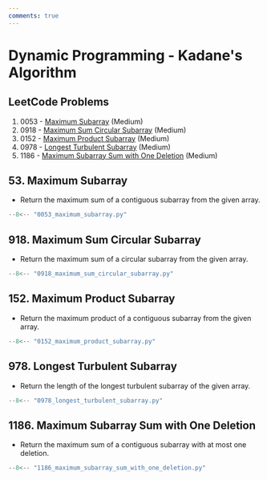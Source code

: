 ```yaml
---
comments: true
---
```


# Dynamic Programming - Kadane's Algorithm

## LeetCode Problems

1. 0053 - [Maximum Subarray](https://leetcode.com/problems/maximum-subarray/) (Medium)
2. 0918 - [Maximum Sum Circular Subarray](https://leetcode.com/problems/maximum-sum-circular-subarray/) (Medium)
3. 0152 - [Maximum Product Subarray](https://leetcode.com/problems/maximum-product-subarray/) (Medium)
4. 0978 - [Longest Turbulent Subarray](https://leetcode.com/problems/longest-turbulent-subarray/) (Medium)
5. 1186 - [Maximum Subarray Sum with One Deletion](https://leetcode.com/problems/maximum-subarray-sum-with-one-deletion/) (Medium)

## 53. Maximum Subarray

- Return the maximum sum of a contiguous subarray from the given array.

```python
--8<-- "0053_maximum_subarray.py"
```

## 918. Maximum Sum Circular Subarray

- Return the maximum sum of a circular subarray from the given array.

```python
--8<-- "0918_maximum_sum_circular_subarray.py"
```

## 152. Maximum Product Subarray

- Return the maximum product of a contiguous subarray from the given array.

```python
--8<-- "0152_maximum_product_subarray.py"
```

## 978. Longest Turbulent Subarray

- Return the length of the longest turbulent subarray of the given array.

```python
--8<-- "0978_longest_turbulent_subarray.py"
```

## 1186. Maximum Subarray Sum with One Deletion

- Return the maximum sum of a contiguous subarray with at most one deletion.

```python
--8<-- "1186_maximum_subarray_sum_with_one_deletion.py"
```
